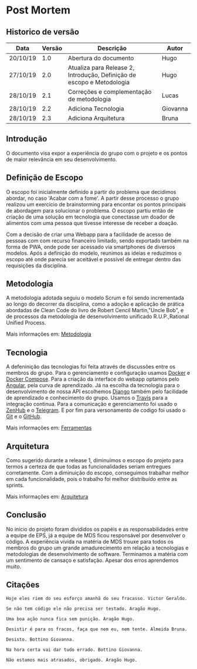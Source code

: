 # Post Mortem

## Historico de versão

 Data | Versão | Descrição | Autor
 ---- | ------ | --------- | -----
20/10/19 | 1.0 | Abertura do documento | Hugo
27/10/19 | 2.0 | Atualiza para Release 2, Introdução, Definição de escopo e Metodologia | Hugo
28/10/19 | 2.1 | Correções e complementação de metodologia | Lucas
28/10/19 | 2.2 | Adiciona Tecnologia | Giovanna
28/10/19 | 2.3 | Adiciona Arquitetura | Bruna

## Introdução

O documento visa expor a experiência do grupo com o projeto
e os pontos de maior relevância em seu desenvolvimento.

## Definição de Escopo

O escopo foi inicialmente definido a partir do problema que decidimos abordar, no caso 'Acabar com a fome'.
A partir desse processo o grupo realizou um exercício de brainstorming para encontar os pontos principais de 
abordagem para solucionar o problema. O escopo partiu então de criação de uma solução em tecnologia que 
conectasse um doador de alimentos com uma pessoa que tivesse interesse de receber a doação.

Com a decisão de criar uma Webapp para a facilidade de acesso de pessoas com com recurso financeiro limitado, sendo exportado também na forma de PWA, onde pode ser acessado via smartphones de diversos modelos. Após a definição do modelo, reunimos as ideias e reduzimos o escopo até onde parecia ser aceitável e possível de entregar dentro das requisições da disciplina.

## Metodologia

A metodologia adotada seguiu o modelo Scrum e foi sendo incrementada ao longo do decorrer da disciplina, como a adoção e aplicação de prática abordadas de Clean Code do livro de Robert Cencil Martin,"Uncle Bob", e  de processos da metodologia de desenvolvimento unificado R.U.P.,Rational Unified Process.

Mais informações em: [Metodologia](https://github.com/fga-eps-mds/2019.2-FoodCare/blob/docs/docs/projeto/metodologia.md)

## Tecnologia

A defeninição das tecnologias foi feita através de discussões entre os membros do grupo. Para o gerenciamento e configuração usamos [Docker](https://www.docker.com/) e [Docker Compose](https://docs.docker.com/compose/). Para a criação da interface do webapp optamos pelo [Angular](https://angular.io/), pela curva de aprendizado. Já na escolha da tecnologia para o desenvolvimento de nossa API escolhemos [Django](https://www.djangoproject.com/) também pelo facilidade de aprendizado e conhecimento do grupo. Usamos o [Travis](https://travis-ci.org/) para a integração continua. Para a comunicação e gerenciamento foi usado o [ZenHub](https://www.zenhub.com/) e o [Telegram](https://web.telegram.org/#/im). E por fim para versonamento de codigo foi usado o [Git](https://git-scm.com/) e o [GitHub](https://github.com/).

Mais informações em: [Ferramentas](https://github.com/fga-eps-mds/2019.2-FoodCare/blob/docs/docs/projeto/ferramentas.md)

## Arquitetura

Como sugerido durante a release 1, diminuímos o escopo do projeto para termos a certeza de que todas as funcionalidades seriam entregues corretamente.
Com a diminuição do escopo, conseguimos trabalhar melhor em cada funcionalidade, pois o trabalho foi melhor distribuído entre as sprints.

Mais informações em: [Arquitetura](https://github.com/fga-eps-mds/2019.2-FoodCare/blob/master/docs/produto/doc-arquitetura.md)

## Conclusão

No início do projeto foram divididos os papéis e as responsabilidades entre a equipe de EPS, já a equipe de MDS ficou responsável por desenvolver o código. A experiência vivida na matéria de MDS trouxe para todos os membros do grupo um grande amadurecimento em relação a tecnologias e metodologias de desenvolvimento de software. Terminamos a matéria com um sentimento de cansaço e satisfação. Apesar dos erros aprendemos muito. 


## Citações
```
Hoje eles riem do seu esforço amanhã do seu fracasso. Victor Geraldo.
```
 
```
Se não tem código ele não precisa ser testado. Aragão Hugo.
```

```
Uma boa ação nunca fica sem punição. Aragão Hugo.
```

```
Desistir é para os fracos, faça que nem eu, nem tente. Almeida Bruna.
```

```
Desisto. Bottino Giovanna. 
```

```
Na hora certa vai dar tudo errado. Bottino Giovanna. 
```

```
Não estamos mais atrasados, obrigado. Aragão Hugo.
```

